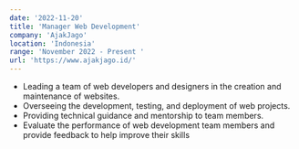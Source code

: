 ```yaml
---
date: '2022-11-20'
title: 'Manager Web Development'
company: 'AjakJago'
location: 'Indonesia'
range: 'November 2022 - Present '
url: 'https://www.ajakjago.id/'
---
```


- Leading a team of web developers and designers in the creation and maintenance of websites.
- Overseeing the development, testing, and deployment of web projects.
- Providing technical guidance and mentorship to team members.
- Evaluate the performance of web development team members and provide feedback to help improve their skills 